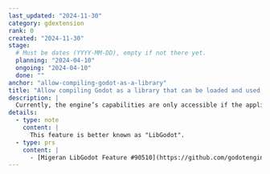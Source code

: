 ```yaml
---
last_updated: "2024-11-30"
category: gdextension
rank: 0
created: "2024-11-30"
stage:
  # Must be dates (YYYY-MM-DD), empty if not there yet.
  planning: "2024-04-10"
  ongoing: "2024-04-10"
  done: ""
anchor: "allow-compiling-godot-as-a-library"
title: "Allow compiling Godot as a library that can be loaded and used by other applications"
description: |
  Currently, the engine’s capabilities are only accessible if the application itself is a Godot application. However, there are many situations where an application might want to use Godot as an intermediary.  One case would be an application that uses native OS API for it’s UI, but needs Godot to render a complex 3D scene. Our goal is to make Godot available as a library to expand the possible uses of the engine.
details:
  - type: note
    content: |
      This feature is better known as "LibGodot".
  - type: prs
    content: |
      - [Migeran LibGodot Feature #90510](https://github.com/godotengine/godot/pull/90510)
---
```

